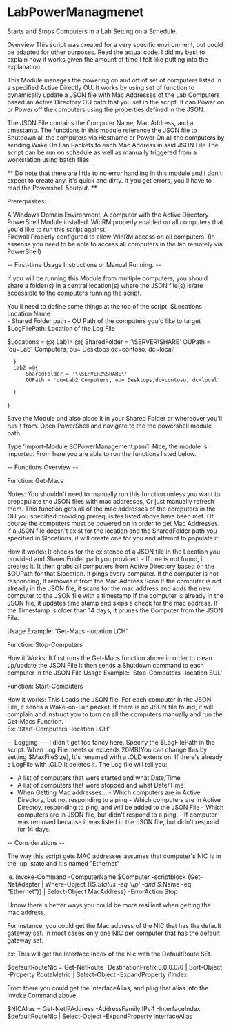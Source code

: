 # LabPowerManagmenet
Starts and Stops Computers in a Lab Setting on a Schedule. 



Overview 
This script was created for a very specific environment, but could be adapted for other purposes. 
Read the actual code. I did my best to explain how it works given the amount of time I felt like putting into the explanation. 

This Module manages the powering on and off of set of computers listed in a specified Active Directly OU. 
It works by using set of function to dynamically update a JSON file with Mac Addresses of the Lab Computers based an Active Directory OU path that you set in the script. 
It can Power on or Power off the computers using the properties defined in the JSON.  

The JSON File contains the Computer Name, Mac Address, and a timestamp. The functions in this module reference the JSON file to Shutdown all the computers via Hostname or Power On all the computers by sending Wake On Lan Packets to each Mac Address in said JSON File 
The script can be run on schedule as well as manually triggered from a workstation using batch files. 

** Do note that there are little to no error handling in this module and I don't expect to create any. It's quick and dirty. If you get errors, you'll have to read the Powershell &output.  **   

Prerequisites:

A Windows Domain Environment,
A computer with the Active Directory PowerShell Module installed. 
WinRM properly enabled on all computers that you'd like to run this script against.  
Firewall Properly configured to allow WinRM access on all computers. (In essense you need to be able to access all computers in the lab remotely via PowerShell)

-- First-time Usage Instructions or Manual Running. -- 

  If you will be running this Module from multiple computers, you should share a folder(s) in a central location(s) where the JSON file(s) is/are accessible to the computers running the script.
  
  You'll need to define some things at the top of the script: 
           $Locations 
           -  Location Name  
           -  Shared Folder path
           -  OU Path of the computers you'd like to target 
           $LogFilePath: Location of the Log File
           
  $Locations = @{
      Lab1= @{
          SharedFolder = '\\SERVER\SHARE\'
          OUPath = 'ou=Lab1 Computers, ou= Desktops,dc=contoso, dc=local'

      }
      Lab2 =@{
          SharedFolder = '\\SERVER2\SHARE\'
          OUPath = 'ou=Lab2 Computers, ou= Desktops,dc=contoso, dc=local'

      }
  }

  Save the Module and also place it in your Shared Folder or whereover you'll run it from. 
  Open PowerShell and navigate to the the powershell module path. 

  Type 'Import-Module SCPowerManagement.psm1'
  Nice, the module is imported. From here you are able to run the functions listed below. 

-- Functions Overview --  

Function: Get-Macs

  Notes: 
  You shouldn't need to manually run this function unless you want to prepopulate the JSON files with mac addresses, Or just manually refresh them. 
  This function gets all of the mac addresses of the computers in the OU you specified providing prerequisites listed above have been met.
  Of course the computers must be powered on in order to get Mac Addresses. 
  If a JSON file doesn't exist for the location and the SharedFolder path you specified in $locations, it will create one for you and attempt to populate it. 

  How it works: 
  It checks for the existence of a JSON file in the Location you provided and SharedFolder path you provided. 
     - If one is not found, it creates it. 
  It then grabs all computers from Active Directory based on the $OUPath for that $location.
  It pings every computer. If the computer is not responding, It removes it from the Mac Address Scan 
  If the computer is not already in the JSON file, it scans for the mac address and adds the new computer to the JSON file with a timestamp 
  If the computer is already in the JSON file, it updates time stamp and skips a check for the mac address. 
  If the Timestamp is older than 14 days, it prunes the Computer from the JSON File. 

  Usage Example: 
  'Get-Macs -location LCH'


Function: Stop-Computers

  How it Works: 
  It first runs the Get-Macs function above in order to clean up/update the JSON File 
  It then sends a Shutdown command to each computer in the JSON File
  Usage Example: 
  'Stop-Computers -location SUL' 

Function: Start-Computers 

  How it works:
  This Loads the JSON file. 
  For each computer in the JSON File, it sends a Wake-on-Lan packet. 
  If there is no JSON file found, it will complain and instruct you to turn on all the computers manually and run the Get-Macs Function.  
  Ex: 'Start-Computers -location LCH'


-- Logging --- 
  I didn't get too fancy here. 
  Specify the $LogFilePath in the script. 
  When Log File meets or exceeds 20MB(You can change this by setting $MaxFileSize), It's renamed with a .OLD extension. 
  If there's already a LogFile with .OLD it deletes it. 
  The Log file will tell you:
  - A list of computers that were started and what Date/Time 
  - A list of computers that were stopped and what Date/Time 
  - When Getting Mac addresses... 
             - Which computers are in Active Directory, but not responding to a ping 
             - Which computers are in Active Directoy, responding to ping, and will be added to the JSON File 
             - Which computers are in JSON file, but didn't respond to a ping. 
             - If computer was removed because it was listed in the JSON file, but didn't respond for 14 days. 


-- Considerations -- 

The way this script gets MAC addresses assumes that computer's NIC is in the 'up' state and it's named "Ethernet"

ie. 
Invoke-Command -ComputerName $Computer -scriptblock {Get-NetAdapter | Where-Object {($_.Status -eq 'up' -and $_.Name -eq "Ethernet")} | Select-Object MacAddress} -ErrorAction Stop

I know there's better ways you could be more resilient when getting the mac address. 

For instance, you could get the Mac address of the NIC that has the default gateway set. In most cases only one NIC per computer that has the default gateway set.

ex: This will get the Interface Index of the Nic with the DefaultRoute SEt. 

  $defaultRouteNic = Get-NetRoute -DestinationPrefix 0.0.0.0/0 | Sort-Object -Property RouteMetric | Select-Object -ExpandProperty ifIndex

From there you could get the InterfaceAlias, and plug that alias into the Invoke Command above. 

  $NICAlias = Get-NetIPAddress -AddressFamily IPv4 -InterfaceIndex $defaultRouteNic | Select-Object -ExpandProperty InterfaceAlias




